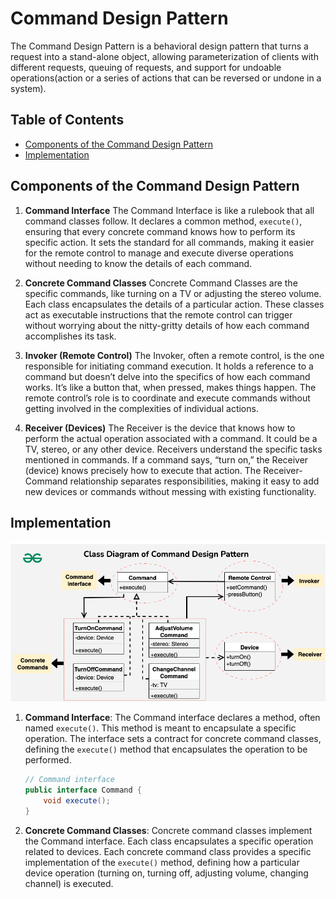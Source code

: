 # Command Design Pattern

The Command Design Pattern is a behavioral design pattern that turns a request into a stand-alone object, allowing parameterization of clients with different requests, queuing of requests, and support for undoable operations(action or a series of actions that can be reversed or undone in a system).

## Table of Contents

-   [Components of the Command Design Pattern](#components-of-the-command-design-pattern)
-   [Implementation](#implementation)

## Components of the Command Design Pattern

1. **Command Interface**
   The Command Interface is like a rulebook that all command classes follow. It declares a common method, `execute()`, ensuring that every concrete command knows how to perform its specific action. It sets the standard for all commands, making it easier for the remote control to manage and execute diverse operations without needing to know the details of each command.

2. **Concrete Command Classes**
   Concrete Command Classes are the specific commands, like turning on a TV or adjusting the stereo volume. Each class encapsulates the details of a particular action. These classes act as executable instructions that the remote control can trigger without worrying about the nitty-gritty details of how each command accomplishes its task.

3. **Invoker (Remote Control)**
   The Invoker, often a remote control, is the one responsible for initiating command execution. It holds a reference to a command but doesn’t delve into the specifics of how each command works. It’s like a button that, when pressed, makes things happen. The remote control’s role is to coordinate and execute commands without getting involved in the complexities of individual actions.

4. **Receiver (Devices)**
   The Receiver is the device that knows how to perform the actual operation associated with a command. It could be a TV, stereo, or any other device. Receivers understand the specific tasks mentioned in commands. If a command says, “turn on,” the Receiver (device) knows precisely how to execute that action. The Receiver-Command relationship separates responsibilities, making it easy to add new devices or commands without messing with existing functionality.

## Implementation

![uml](/Command/uml.png)

1. **Command Interface**:
   The Command interface declares a method, often named `execute()`. This method is meant to encapsulate a specific operation. The interface sets a contract for concrete command classes, defining the `execute()` method that encapsulates the operation to be performed.

    ```java
    // Command interface
    public interface Command {
        void execute();
    }
    ```

2. **Concrete Command Classes**:
   Concrete command classes implement the Command interface. Each class encapsulates a specific operation related to devices. Each concrete command class provides a specific implementation of the `execute()` method, defining how a particular device operation (turning on, turning off, adjusting volume, changing channel) is executed.

    ```java

    ```
